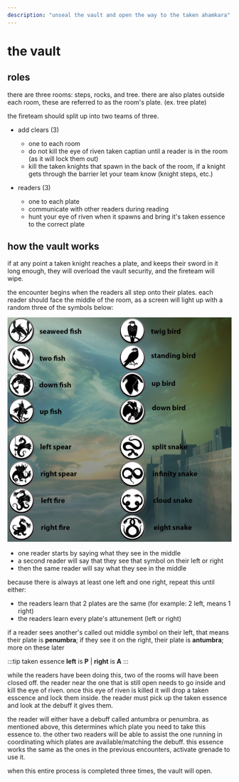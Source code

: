 ```yaml
---
description: "unseal the vault and open the way to the taken ahamkara"
---
```


# the vault

## roles

there are three rooms: steps, rocks, and tree. there are also plates outside each room, these are referred to as the room's plate. (ex. tree plate)

the fireteam should split up into two teams of three.

- add clears (3)

    - one to each room
    - do not kill the eye of riven taken captian until a reader is in the room (as it will lock them out)
    - kill the taken knights that spawn in the back of the room, if a knight gets through the barrier let your team know (knight steps, etc.)

- readers (3)

    - one to each plate
    - communicate with other readers during reading
    - hunt your eye of riven when it spawns and bring it's taken essence to the correct plate

## how the vault works

if at any point a taken knight reaches a plate, and keeps their sword in it long enough, they will overload the vault security, and the fireteam will wipe.

the encounter begins when the readers all step onto their plates. each reader should face the middle of the room, as a screen will light up with a random three of the symbols below:

![symbols](img/symbols.png)

- one reader starts by saying what they see in the middle
- a second reader will say that they see that symbol on their left or right
- then the same reader will say what they see in the middle

because there is always at least one left and one right, repeat this until either:

- the readers learn that 2 plates are the same (for example: 2 left, means 1 right)
- the readers learn every plate's attunement (left or right)

if a reader sees another's called out middle symbol on their left, that means their plate is **penumbra**; if they see it on the right, their plate is **antumbra**; more on these later

:::tip taken essence
**left** is **P** | **right** is **A**
:::

while the readers have been doing this, two of the rooms will have been closed off. the reader near the one that is still open needs to go inside and kill the eye of riven. once this eye of riven is killed it will drop a taken esscence and lock them inside. the reader must pick up the taken essence and look at the debuff it gives them.

the reader will either have a debuff called antumbra or penumbra. as mentioned above, this determines which plate you need to take this essence to. the other two readers will be able to assist the one running in coordinating which plates are available/matching the debuff. this essence works the same as the ones in the previous encounters, activate grenade to use it.

when this entire process is completed three times, the vault will open.